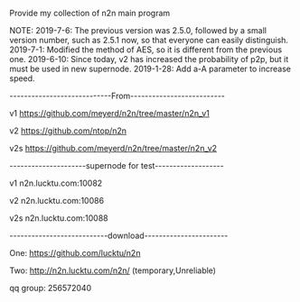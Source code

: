 Provide my collection of n2n main program

NOTE:
2019-7-6: The previous version was 2.5.0, followed by a small version number, such as 2.5.1 now, so that everyone can easily distinguish.
2019-7-1: Modified the method of AES, so it is different from the previous one.
2019-6-10: Since today, v2 has increased the probability of p2p, but it must be used in new supernode.
2019-1-28: Add a-A parameter to increase speed.

----------------------------From--------------------------

v1   https://github.com/meyerd/n2n/tree/master/n2n_v1

v2   https://github.com/ntop/n2n

v2s  https://github.com/meyerd/n2n/tree/master/n2n_v2

---------------------supernode for test-------------------

v1  n2n.lucktu.com:10082

v2  n2n.lucktu.com:10086

v2s n2n.lucktu.com:10088

---------------------------download-----------------------

One: https://github.com/lucktu/n2n

Two: http://n2n.lucktu.com/n2n/     (temporary,Unreliable)

qq group: 256572040
